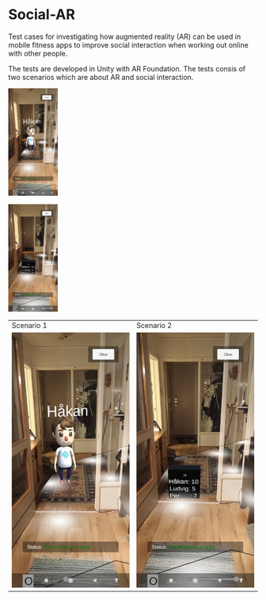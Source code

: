# Social-AR
Test cases for investigating how augmented reality (AR) can be used in mobile fitness apps to improve social interaction when working out online with other people. 

The tests are developed in Unity with AR Foundation. The tests consis of two scenarios which are about AR and social interaction.

<p></p>
  <img width="100px" alt="Scenario 1" src="Avatar.jpg" />
<p></p>

<p></p>
  <img width="100px" alt="Scenario 2" src="Scoreboard.jpg" />
<p></p>
  
<table>
  <tbody>
    <tr>
      <td>Scenario 1</td>
      <td>Scenario 2</td>
    </tr>
    <tr>  
      <td><img alt="Scenario 1" src="Avatar.jpg" width="300px"/></td>
      <td><img alt="Scenario 2" src="Scoreboard.jpg" width="300px"/></td>
    </tr>
  </tbody>
</table>
